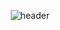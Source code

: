<div align='right'>
  
  ![header](https://capsule-render.vercel.app/api?type=Waving&color=4898ff&height=150&section=header&text=DUSLOOP&fontColor=ffffff&fontSize=50&animation=fadeIn&fontAlignY=55)
</div>
